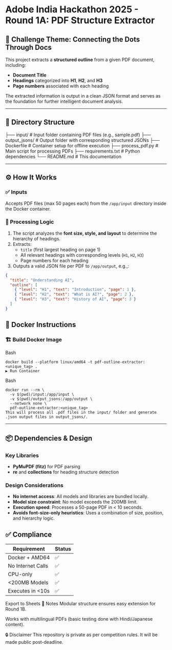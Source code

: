# Adobe India Hackathon 2025 - Round 1A: PDF Structure Extractor

## 🚀 Challenge Theme: Connecting the Dots Through Docs

This project extracts a **structured outline** from a given PDF document, including:

- **Document Title**
- **Headings** categorized into **H1**, **H2**, and **H3**
- **Page numbers** associated with each heading

The extracted information is output in a clean JSON format and serves as the foundation for further intelligent document analysis.

---

## 📁 Directory Structure

├── input/            # Input folder containing PDF files (e.g., sample.pdf)
├── output_jsons/     # Output folder with corresponding structured JSONs
├── Dockerfile        # Container setup for offline execution
├── process_pdf.py    # Main script for processing PDFs
├── requirements.txt  # Python dependencies
└── README.md         # This documentation


---

## ⚙️ How It Works

### ✅ Inputs

Accepts PDF files (max 50 pages each) from the `/app/input` directory inside the Docker container.

### 🧠 Processing Logic

1.  The script analyzes the **font size, style, and layout** to determine the hierarchy of headings.
2.  Extracts:
    - `title` (first largest heading on page 1)
    - All relevant headings with corresponding levels (`H1`, `H2`, `H3`)
    - Page numbers for each heading
3.  Outputs a valid JSON file per PDF to `/app/output`, e.g.,:

```json
{
  "title": "Understanding AI",
  "outline": [
    { "level": "H1", "text": "Introduction", "page": 1 },
    { "level": "H2", "text": "What is AI?", "page": 2 },
    { "level": "H3", "text": "History of AI", "page": 3 }
  ]
}
```
## 🐳 Docker Instructions
### 🏗️ Build Docker Image
Bash
```
docker build --platform linux/amd64 -t pdf-outline-extractor:<unique_tag> .
▶️ Run Container
```
Bash
```
docker run --rm \
  -v $(pwd)/input:/app/input \
  -v $(pwd)/output_jsons:/app/output \
  --network none \
  pdf-outline-extractor:<unique_tag>
This will process all .pdf files in the input/ folder and generate .json output files in output_jsons/.
```
---

## 📦 Dependencies & Design

### Key Libraries

-   **PyMuPDF (fitz)** for PDF parsing
-   **re** and **collections** for heading structure detection

### Design Considerations

-   **No internet access**: All models and libraries are bundled locally.
-   **Model size constraint**: No model exceeds the 200MB limit.
-   **Execution speed**: Processes a 50-page PDF in < 10 seconds.
-   **Avoids font-size-only heuristics**: Uses a combination of size, position, and hierarchy logic.

## ✅ Compliance

| Requirement         | Status |
|---------------------|--------|
| Docker + AMD64      | ✅     |
| No Internet Calls   | ✅     |
| CPU-only            | ✅     |
| <200MB Models       | ✅     |
| Executes in <10s    | ✅     |


Export to Sheets
📝 Notes
Modular structure ensures easy extension for Round 1B.

Works with multilingual PDFs (basic testing done with Hindi/Japanese content).

🔒 Disclaimer
This repository is private as per competition rules. It will be made public post-deadline.